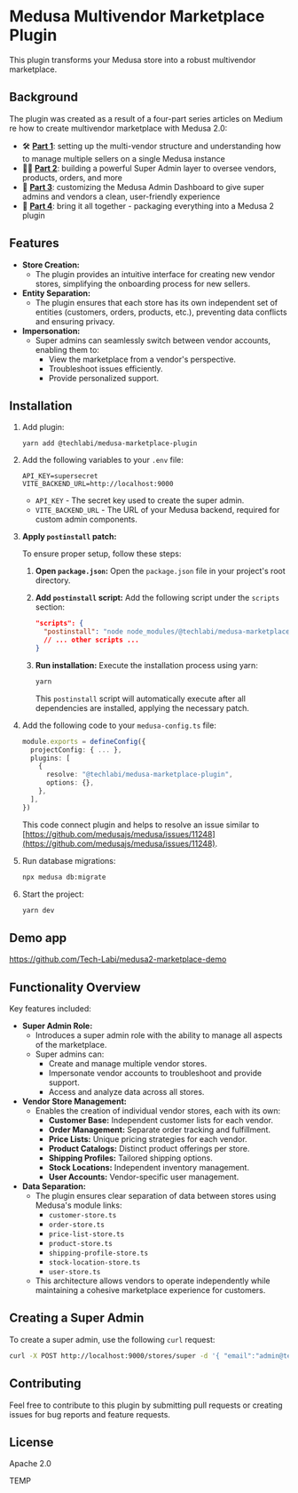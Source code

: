 # Medusa Multivendor Marketplace Plugin

This plugin transforms your Medusa store into a robust multivendor marketplace.

## Background 

The plugin was created as a result of a four-part series articles on Medium re how to create multivendor marketplace with Medusa 2.0:

- 🛠 [**Part 1**](https://medium.com/@igorkhomenko/building-a-multivendor-marketplace-with-medusa-js-2-0-a-dev-guide-f55aec971126): setting up the multi-vendor structure and understanding how to manage multiple sellers on a single Medusa instance
- 🧑‍💼 [**Part 2**](https://medium.com/@igorkhomenko/building-a-multivendor-marketplace-with-medusa-js-2-0-super-admin-d899353b0b1e): building a powerful Super Admin layer to oversee vendors, products, orders, and more
- 🎨 [**Part 3**](https://medium.com/@igorkhomenko/building-a-multivendor-marketplace-with-medusa-js-2-0-dashboard-customization-part-3-6ce584b8c1c1): customizing the Medusa Admin Dashboard to give super admins and vendors a clean, user-friendly experience
- 🎨 [**Part 4**](https://medium.com/@igorkhomenko/building-a-multivendor-marketplace-with-medusa-js-2-0-medusa-plugin-part-4-a4c7ac08f2d4): bring it all together - packaging everything into a Medusa 2 plugin 

## Features

* **Store Creation:**
    * The plugin provides an intuitive interface for creating new vendor stores, simplifying the onboarding process for new sellers.
* **Entity Separation:**
    * The plugin ensures that each store has its own independent set of entities (customers, orders, products, etc.), preventing data conflicts and ensuring privacy.
* **Impersonation:**
    * Super admins can seamlessly switch between vendor accounts, enabling them to:
        * View the marketplace from a vendor's perspective.
        * Troubleshoot issues efficiently.
        * Provide personalized support.

## Installation

1.  Add plugin:
   
    ```
    yarn add @techlabi/medusa-marketplace-plugin
    ```

2.  Add the following variables to your `.env` file:

    ```
    API_KEY=supersecret
    VITE_BACKEND_URL=http://localhost:9000
    ```

    * `API_KEY` - The secret key used to create the super admin.
    * `VITE_BACKEND_URL` - The URL of your Medusa backend, required for custom admin components.

3.  **Apply `postinstall` patch:**

    To ensure proper setup, follow these steps:

    1.  **Open `package.json`:**
        Open the `package.json` file in your project's root directory.

    2.  **Add `postinstall` script:**
        Add the following script under the `scripts` section:

        ```json
        "scripts": {
          "postinstall": "node node_modules/@techlabi/medusa-marketplace-plugin/.medusa/server/src/patch-admin.js",
          // ... other scripts ...
        }
        ```

    3.  **Run installation:**
        Execute the installation process using yarn:

        ```bash
        yarn
        ```

        This `postinstall` script will automatically execute after all dependencies are installed, applying the necessary patch.

4.  Add the following code to your `medusa-config.ts` file:

    ```typescript
    module.exports = defineConfig({
      projectConfig: { ... },
      plugins: [
        {
          resolve: "@techlabi/medusa-marketplace-plugin",
          options: {},
        },
      ],
    })
    ```

    This code connect plugin and helps to resolve an issue similar to [https://github.com/medusajs/medusa/issues/11248](https://github.com/medusajs/medusa/issues/11248).

5.  Run database migrations:

    ```bash
    npx medusa db:migrate
    ```

6.  Start the project:

    ```bash
    yarn dev
    ```

## Demo app

https://github.com/Tech-Labi/medusa2-marketplace-demo

## Functionality Overview

Key features included:

* **Super Admin Role:**
    * Introduces a super admin role with the ability to manage all aspects of the marketplace.
    * Super admins can:
        * Create and manage multiple vendor stores.
        * Impersonate vendor accounts to troubleshoot and provide support.
        * Access and analyze data across all stores.
* **Vendor Store Management:**
    * Enables the creation of individual vendor stores, each with its own:
        * **Customer Base:** Independent customer lists for each vendor.
        * **Order Management:** Separate order tracking and fulfillment.
        * **Price Lists:** Unique pricing strategies for each vendor.
        * **Product Catalogs:** Distinct product offerings per store.
        * **Shipping Profiles:** Tailored shipping options.
        * **Stock Locations:** Independent inventory management.
        * **User Accounts:** Vendor-specific user management.
* **Data Separation:**
    * The plugin ensures clear separation of data between stores using Medusa's module links:
        * `customer-store.ts`
        * `order-store.ts`
        * `price-list-store.ts`
        * `product-store.ts`
        * `shipping-profile-store.ts`
        * `stock-location-store.ts`
        * `user-store.ts`
    * This architecture allows vendors to operate independently while maintaining a cohesive marketplace experience for customers.

## Creating a Super Admin

To create a super admin, use the following `curl` request:

```bash
curl -X POST http://localhost:9000/stores/super -d '{ "email":"admin@test.com", "password": "supersecret"}' -H 'Content-Type: application/json' -H 'Authorization: supersecret'
```

## Contributing

Feel free to contribute to this plugin by submitting pull requests or creating issues for bug reports and feature requests.

## License

Apache 2.0

TEMP
